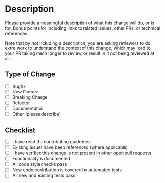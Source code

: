 # Description

Please provide a meaningful description of what this change will do, or is for.
Bonus points for including links to related issues, other PRs, or technical
references.

Note that by _not_ including a description, you are asking reviewers to do extra
work to understand the context of this change, which may lead to your PR taking
much longer to review, or result in it not being reviewed at all.

## Type of Change

- [ ] Bugfix
- [ ] New Feature
- [ ] Breaking Change
- [ ] Refactor
- [ ] Documentation
- [ ] Other (please describe)

## Checklist

- [ ] I have read the contributing guidelines
- [ ] Existing issues have been referenced (where applicable)
- [ ] I have verified this change is not present in other open pull requests
- [ ] Functionality is documented
- [ ] All code style checks pass
- [ ] New code contribution is covered by automated tests
- [ ] All new and existing tests pass

